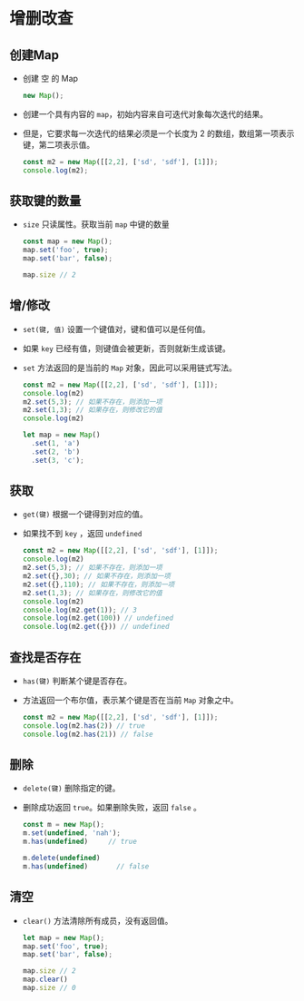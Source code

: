 # 增删改查

## 创建Map

*   创建 空 的 Map

    ```javascript
    new Map();
    ```

*   创建一个具有内容的 `map`，初始内容来自可迭代对象每次迭代的结果。

*   但是，它要求每一次迭代的结果必须是一个长度为 2 的数组，数组第一项表示键，第二项表示值。

    ```javascript
    const m2 = new Map([[2,2], ['sd', 'sdf'], [1]]);
    console.log(m2);
    ```

## 获取键的数量

*   `size` 只读属性。获取当前 `map` 中键的数量

    ```javascript
    const map = new Map();
    map.set('foo', true);
    map.set('bar', false);

    map.size // 2
    ```

## 增/修改

*   `set(键, 值)` 设置一个键值对，键和值可以是任何值。

*   如果 `key` 已经有值，则键值会被更新，否则就新生成该键。

*   `set` 方法返回的是当前的 `Map` 对象，因此可以采用链式写法。

    ```javascript
    const m2 = new Map([[2,2], ['sd', 'sdf'], [1]]);
    console.log(m2)
    m2.set(5,3); // 如果不存在，则添加一项
    m2.set(1,3); // 如果存在，则修改它的值
    console.log(m2)
    ```

    ```javascript
    let map = new Map()
      .set(1, 'a')
      .set(2, 'b')
      .set(3, 'c');
    ```

## 获取

*   `get(键)` 根据一个键得到对应的值。

*   如果找不到 `key` ，返回 `undefined`

    ```javascript
    const m2 = new Map([[2,2], ['sd', 'sdf'], [1]]);
    console.log(m2)
    m2.set(5,3); // 如果不存在，则添加一项
    m2.set({},30); // 如果不存在，则添加一项
    m2.set({},110); // 如果不存在，则添加一项
    m2.set(1,3); // 如果存在，则修改它的值
    console.log(m2)
    console.log(m2.get(1)); // 3
    console.log(m2.get(100)) // undefined
    console.log(m2.get({})) // undefined
    ```

## 查找是否存在

*   `has(键)` 判断某个键是否存在。

*   方法返回一个布尔值，表示某个键是否在当前 `Map` 对象之中。

    ```javascript
    const m2 = new Map([[2,2], ['sd', 'sdf'], [1]]);
    console.log(m2.has(2)) // true
    console.log(m2.has(21)) // false
    ```

## 删除

*   `delete(键)` 删除指定的键。

*   删除成功返回 `true`。如果删除失败，返回 `false` 。

    ```javascript
    const m = new Map();
    m.set(undefined, 'nah');
    m.has(undefined)     // true

    m.delete(undefined)
    m.has(undefined)       // false
    ```

## 清空

*   `clear()` 方法清除所有成员，没有返回值。

    ```javascript
    let map = new Map();
    map.set('foo', true);
    map.set('bar', false);

    map.size // 2
    map.clear()
    map.size // 0
    ```
